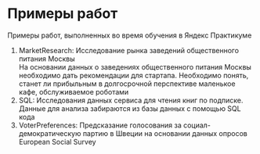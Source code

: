 # Примеры работ

Примеры работ, выполненных во время обучения в Яндекс Практикуме
1. MarketResearch: Исследование рынка заведений общественного питания Москвы  
На основании данных о заведениях общественного питания Москвы необходимо дать рекомендации для стартапа. Необходимо понять, станет ли прибыльным в долгосрочной перспективе  маленькое кафе, обслуживаемое роботами
2. SQL: Исследования данных сервиса для чтения книг по подписке. Данные для анализа забираются из базы данных с помощью SQL кода
3. VoterPreferences: Предсказание голосования за социал-демократическую партию в Швеции на основании данных опросов European Social Survey

